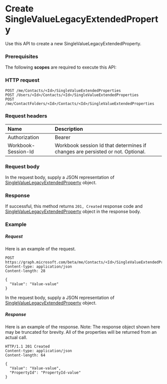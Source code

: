 # Create SingleValueLegacyExtendedProperty

Use this API to create a new SingleValueLegacyExtendedProperty.
### Prerequisites
The following **scopes** are required to execute this API: 
### HTTP request
<!-- { "blockType": "ignored" } -->
```http
POST /me/Contacts/<Id>/SingleValueExtendedProperties
POST /Users/<Id>/Contacts/<Id>/SingleValueExtendedProperties
POST /me/ContactFolders/<Id>/Contacts/<Id>/SingleValueExtendedProperties

```
### Request headers
| Name       | Description|
|:---------------|:----------|
| Authorization  | Bearer <code>|
| Workbook-Session-Id  | Workbook session Id that determines if changes are persisted or not. Optional.|

### Request body
In the request body, supply a JSON representation of [SingleValueLegacyExtendedProperty](../resources/singlevaluelegacyextendedproperty.md) object.


### Response
If successful, this method returns `201, Created` response code and [SingleValueLegacyExtendedProperty](../resources/singlevaluelegacyextendedproperty.md) object in the response body.

### Example
##### Request
Here is an example of the request.
<!-- {
  "blockType": "request",
  "name": "create_singlevaluelegacyextendedproperty_from_contact"
}-->
```http
POST https://graph.microsoft.com/beta/me/Contacts/<Id>/SingleValueExtendedProperties
Content-type: application/json
Content-length: 28

{
  "Value": "Value-value"
}
```
In the request body, supply a JSON representation of [SingleValueLegacyExtendedProperty](../resources/singlevaluelegacyextendedproperty.md) object.
##### Response
Here is an example of the response. Note: The response object shown here may be truncated for brevity. All of the properties will be returned from an actual call.
<!-- {
  "blockType": "response",
  "truncated": true,
  "@odata.type": "microsoft.graph.SingleValueLegacyExtendedProperty"
} -->
```http
HTTP/1.1 201 Created
Content-type: application/json
Content-length: 64

{
  "Value": "Value-value",
  "PropertyId": "PropertyId-value"
}
```

<!-- uuid: 8fcb5dbc-d5aa-4681-8e31-b001d5168d79
2015-10-25 14:57:30 UTC -->
<!-- {
  "type": "#page.annotation",
  "description": "Create SingleValueLegacyExtendedProperty",
  "keywords": "",
  "section": "documentation",
  "tocPath": ""
}-->